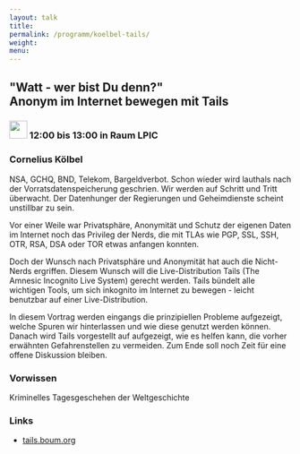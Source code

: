 ```yaml
---
layout: talk
title:
permalink: /programm/koelbel-tails/
weight: 
menu:
---
```


## "Watt&nbsp;-&nbsp;wer&nbsp;bist&nbsp;Du&nbsp;denn?" Anonym&nbsp;im&nbsp;Internet&nbsp;bewegen&nbsp;mit&nbsp;Tails

### <img height = "32" src="../../images/talk.svg"> 12:00 bis 13:00 in Raum LPIC 

### Cornelius&nbsp;Kölbel

NSA, GCHQ, BND, Telekom, Bargeldverbot.
Schon wieder wird lauthals nach der Vorratsdatenspeicherung geschrien.
Wir werden auf Schritt und Tritt überwacht. Der Datenhunger der Regierungen und Geheimdienste scheint unstillbar zu sein.

Vor einer Weile war Privatsphäre, Anonymität und Schutz der eigenen Daten im Internet noch das Privileg der Nerds, die mit TLAs wie PGP, SSL, SSH, OTR, RSA, DSA oder TOR etwas anfangen konnten.

Doch der Wunsch nach Privatsphäre und Anonymität hat auch die Nicht-Nerds ergriffen.
Diesem Wunsch will die Live-Distribution Tails (The Amnesic Incognito Live System) gerecht werden. Tails bündelt alle wichtigen Tools, um sich inkognito im Internet zu bewegen - leicht benutzbar auf einer Live-Distribution.

In diesem Vortrag werden eingangs die prinzipiellen Probleme aufgezeigt, welche Spuren wir hinterlassen und wie diese genutzt werden können.
Danach wird Tails vorgestellt auf aufgezeigt, wie es helfen kann, die vorher erwähnten Gefahrenstellen zu vermeiden.
Zum Ende soll noch Zeit für eine offene Diskussion bleiben.

### Vorwissen

Kriminelles Tagesgeschehen der Weltgeschichte

### Links

- <a href="https://tails.boum.org" target="_blank">tails.boum.org</a>
